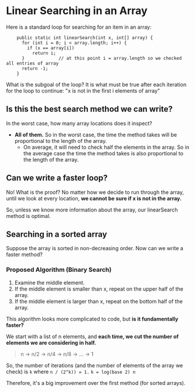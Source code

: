 # Linear Searching in an Array

Here is a standard loop for searching for an item in an array:

```
	public static int linearSearch(int x, int[] array) {
	  for (int i = 0; i < array.length; i++) {
	    if (x == array[i])
	      return i;
	  } 			// at this point i = array.length so we checked all entries of array
	  return -1;
	}
```

What is the subgoal of the loop? It is what must be true after each iteration for the loop to continue:  "x is not in the first i elements of array"


## Is this the best search method we can write?

In the worst case, how many array locations does it inspect?
* __All of them.__ So in the worst case, the time the method takes will be proportional to the length of the array.
  * On average, it will need to check half the elements in the array.  So in the average case the time the method takes is also proportional to the length of the array.

## Can we write a faster loop?
No!  What is the proof?  No matter how we decide to run through the array, until we look at every location, __we cannot be sure if x is not in the array.__

So, unless we know more information about the array, our linearSearch method is optimal.


## Searching in a sorted array

Suppose the array is sorted in non-decreasing order.  Now can we write a faster method?

### Proposed Algorithm (Binary Search)
 1. Examine the middle element.
 2. If the middle element is smaller than x, repeat on the upper half of the array.
 3. If the middle element is larger than x, repeat on the bottom half of the array.

This algorithm looks more complicated to code, but __is it fundamentally faster?__

We start with a list of n elements, and __each time, we cut the number of elements we are considering in half.__

> n -> n/2 -> n/4 -> n/8 -> ... -> 1

So, the number of iterations (and the number of elements of the array we check) is `k` where `n / (2^k)) = 1.`
`k = log(base 2) n`

Therefore, it's a big improvement over the first method (for sorted arrays).
